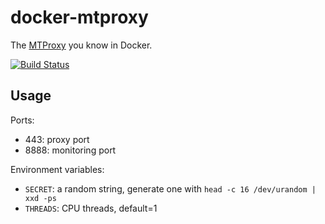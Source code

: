 # docker-mtproxy

The [MTProxy]() you know in Docker.

[![Build Status](https://dev.azure.com/nekomimiswitch/General/_apis/build/status/MTProxy%20Docker%20Image%20(upstream%20code%20update%20trigger))](https://dev.azure.com/nekomimiswitch/General/_build/latest?definitionId=32)

## Usage

Ports: 

* 443: proxy port
* 8888: monitoring port

Environment variables:

* `SECRET`: a random string, generate one with `head -c 16 /dev/urandom | xxd -ps`
* `THREADS`: CPU threads, default=1


